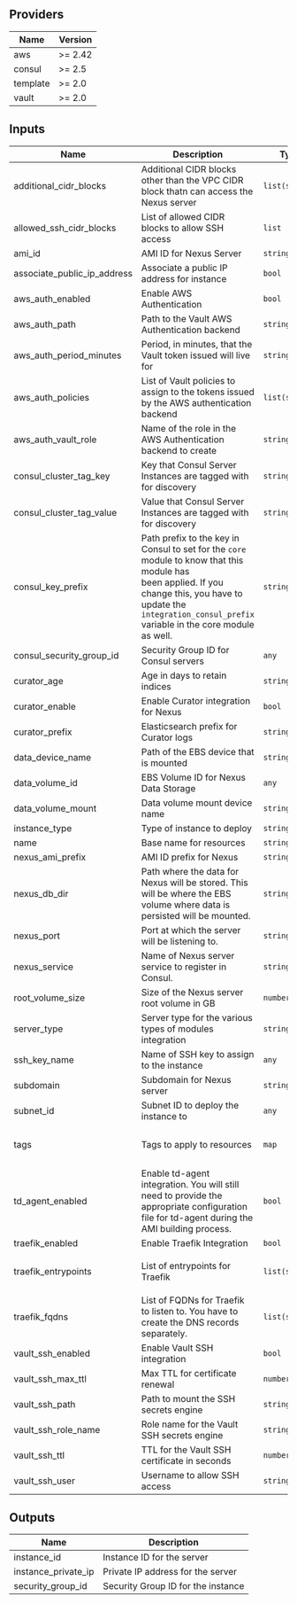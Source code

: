 ## Providers

| Name | Version |
|------|---------|
| aws | >= 2.42 |
| consul | >= 2.5 |
| template | >= 2.0 |
| vault | >= 2.0 |

## Inputs

| Name | Description | Type | Default | Required |
|------|-------------|------|---------|:-----:|
| additional\_cidr\_blocks | Additional CIDR blocks other than the VPC CIDR block thatn can access the Nexus server | `list(string)` | `[]` | no |
| allowed\_ssh\_cidr\_blocks | List of allowed CIDR blocks to allow SSH access | `list` | `[]` | no |
| ami\_id | AMI ID for Nexus Server | `string` | `""` | no |
| associate\_public\_ip\_address | Associate a public IP address for instance | `bool` | `false` | no |
| aws\_auth\_enabled | Enable AWS Authentication | `bool` | `false` | no |
| aws\_auth\_path | Path to the Vault AWS Authentication backend | `string` | `"aws"` | no |
| aws\_auth\_period\_minutes | Period, in minutes, that the Vault token issued will live for | `string` | `"60"` | no |
| aws\_auth\_policies | List of Vault policies to assign to the tokens issued by the AWS authentication backend | `list(string)` | `[]` | no |
| aws\_auth\_vault\_role | Name of the role in the AWS Authentication backend to create | `string` | `"nexus"` | no |
| consul\_cluster\_tag\_key | Key that Consul Server Instances are tagged with for discovery | `string` | `"consul-servers"` | no |
| consul\_cluster\_tag\_value | Value that Consul Server Instances are tagged with for discovery | `string` | `"consul"` | no |
| consul\_key\_prefix | Path prefix to the key in Consul to set for the `core` module to know that this module has<br>        been applied. If you change this, you have to update the<br>        `integration_consul_prefix` variable in the core module as well. | `string` | `"terraform/"` | no |
| consul\_security\_group\_id | Security Group ID for Consul servers | `any` | n/a | yes |
| curator\_age | Age in days to retain indices | `string` | `"90"` | no |
| curator\_enable | Enable Curator integration for Nexus | `bool` | `false` | no |
| curator\_prefix | Elasticsearch prefix for Curator logs | `string` | `"services.nexus"` | no |
| data\_device\_name | Path of the EBS device that is mounted | `string` | `"/dev/nvme1n1"` | no |
| data\_volume\_id | EBS Volume ID for Nexus Data Storage | `any` | n/a | yes |
| data\_volume\_mount | Data volume mount device name | `string` | `"/dev/sdf"` | no |
| instance\_type | Type of instance to deploy | `string` | `"c5.large"` | no |
| name | Base name for resources | `string` | `"nexus"` | no |
| nexus\_ami\_prefix | AMI ID prefix for Nexus | `string` | `"nexus"` | no |
| nexus\_db\_dir | Path where the data for Nexus will be stored. This will be where the EBS volume where data is persisted will be mounted. | `string` | `"/opt/sonatype/sonatype-work"` | no |
| nexus\_port | Port at which the server will be listening to. | `string` | `"8081"` | no |
| nexus\_service | Name of Nexus server service to register in Consul. | `string` | `"nexus"` | no |
| root\_volume\_size | Size of the Nexus server root volume in GB | `number` | `50` | no |
| server\_type | Server type for the various types of modules integration | `string` | `"nexus"` | no |
| ssh\_key\_name | Name of SSH key to assign to the instance | `any` | n/a | yes |
| subdomain | Subdomain for Nexus server | `string` | `"nexus"` | no |
| subnet\_id | Subnet ID to deploy the instance to | `any` | n/a | yes |
| tags | Tags to apply to resources | `map` | <pre>{<br>  "Terraform": "true"<br>}<br></pre> | no |
| td\_agent\_enabled | Enable td-agent integration. You will still need to provide the appropriate configuration file for td-agent during the AMI building process. | `bool` | `false` | no |
| traefik\_enabled | Enable Traefik Integration | `bool` | `false` | no |
| traefik\_entrypoints | List of entrypoints for Traefik | `list(string)` | <pre>[<br>  "internal"<br>]<br></pre> | no |
| traefik\_fqdns | List of FQDNs for Traefik to listen to. You have to create the DNS records separately. | `list(string)` | `[]` | no |
| vault\_ssh\_enabled | Enable Vault SSH integration | `bool` | `false` | no |
| vault\_ssh\_max\_ttl | Max TTL for certificate renewal | `number` | `86400` | no |
| vault\_ssh\_path | Path to mount the SSH secrets engine | `string` | `"ssh_nexus"` | no |
| vault\_ssh\_role\_name | Role name for the Vault SSH secrets engine | `string` | `"default"` | no |
| vault\_ssh\_ttl | TTL for the Vault SSH certificate in seconds | `number` | `300` | no |
| vault\_ssh\_user | Username to allow SSH access | `string` | `"ubuntu"` | no |

## Outputs

| Name | Description |
|------|-------------|
| instance\_id | Instance ID for the server |
| instance\_private\_ip | Private IP address for the server |
| security\_group\_id | Security Group ID for the instance |

